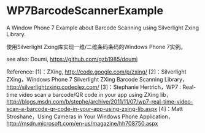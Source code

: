 ﻿WP7BarcodeScannerExample
=====

A Window Phone 7 Example about Barcode Scanning using Silverlight Zxing Library.

使用Silverlight Zxing库实现一维/二维条码条码的Windows Phone 7实例。

see also: Doumi, https://github.com/gzb1985/doumi

Reference:
[1]：ZXing, http://code.google.com/p/zxing/
[2]：Silverlight ZXing，Windows Phone 7 Silverlight ZXing Barcode Scanning Library， http://silverlightzxing.codeplex.com/
[3]：Stephanie Hertrich，WP7 : Real-time video scan a barcode/QR code in your app using ZXing lib，http://blogs.msdn.com/b/stephe/archive/2011/11/07/wp7-real-time-video-scan-a-barcode-qr-code-in-your-app-using-zxing-lib.aspx
[4]：Matt Stroshane，Using Cameras in Your Windows Phone Application，http://msdn.microsoft.com/en-us/magazine/hh708750.aspx